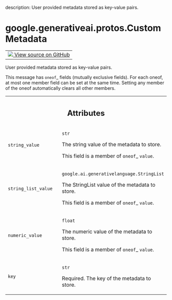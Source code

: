description: User provided metadata stored as key-value pairs.

<div itemscope itemtype="http://developers.google.com/ReferenceObject">
<meta itemprop="name" content="google.generativeai.protos.CustomMetadata" />
<meta itemprop="path" content="Stable" />
</div>

# google.generativeai.protos.CustomMetadata

<!-- Insert buttons and diff -->

<table class="tfo-notebook-buttons tfo-api nocontent">
<td>
  <a target="_blank" href="https://github.com/googleapis/google-cloud-python/tree/main/packages/google-ai-generativelanguage/google/ai/generativelanguage_v1beta/types/retriever.py#L155-L202">
    <img src="https://www.tensorflow.org/images/GitHub-Mark-32px.png" />
    View source on GitHub
  </a>
</td>
</table>



User provided metadata stored as key-value pairs.

<!-- Placeholder for "Used in" -->

This message has `oneof`_ fields (mutually exclusive fields).
For each oneof, at most one member field can be set at the same time.
Setting any member of the oneof automatically clears all other
members.




<!-- Tabular view -->
 <table class="responsive fixed orange">
<colgroup><col width="214px"><col></colgroup>
<tr><th colspan="2"><h2 class="add-link">Attributes</h2></th></tr>

<tr>
<td>

`string_value`<a id="string_value"></a>

</td>
<td>

`str`

The string value of the metadata to store.

This field is a member of `oneof`_ ``value``.

</td>
</tr><tr>
<td>

`string_list_value`<a id="string_list_value"></a>

</td>
<td>

`google.ai.generativelanguage.StringList`

The StringList value of the metadata to
store.

This field is a member of `oneof`_ ``value``.

</td>
</tr><tr>
<td>

`numeric_value`<a id="numeric_value"></a>

</td>
<td>

`float`

The numeric value of the metadata to store.

This field is a member of `oneof`_ ``value``.

</td>
</tr><tr>
<td>

`key`<a id="key"></a>

</td>
<td>

`str`

Required. The key of the metadata to store.

</td>
</tr>
</table>



